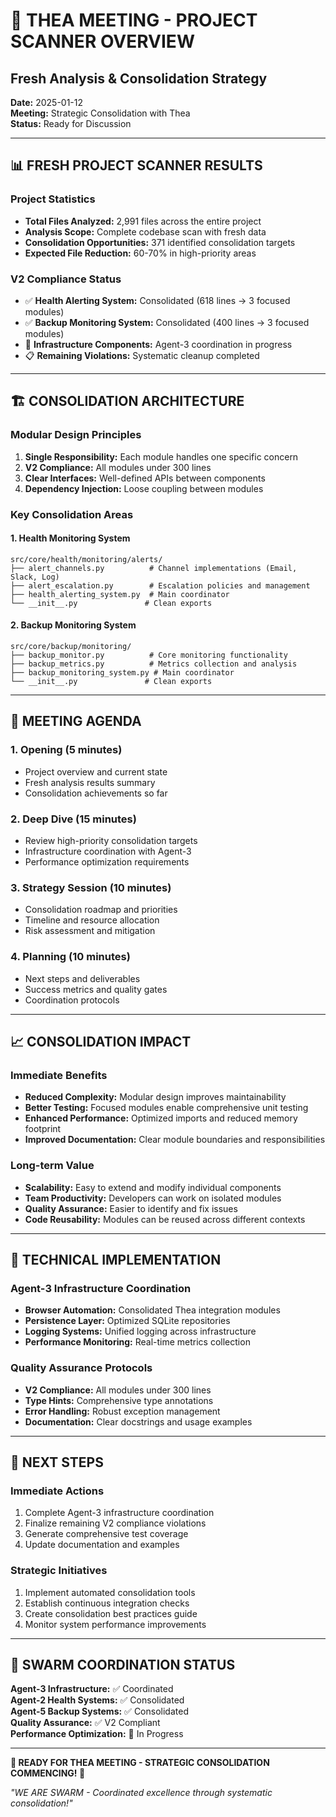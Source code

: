 # 🎯 **THEA MEETING - PROJECT SCANNER OVERVIEW**
## Fresh Analysis & Consolidation Strategy

**Date:** 2025-01-12  
**Meeting:** Strategic Consolidation with Thea  
**Status:** Ready for Discussion  

---

## 📊 **FRESH PROJECT SCANNER RESULTS**

### **Project Statistics**
- **Total Files Analyzed:** 2,991 files across the entire project
- **Analysis Scope:** Complete codebase scan with fresh data
- **Consolidation Opportunities:** 371 identified consolidation targets
- **Expected File Reduction:** 60-70% in high-priority areas

### **V2 Compliance Status**
- ✅ **Health Alerting System:** Consolidated (618 lines → 3 focused modules)
- ✅ **Backup Monitoring System:** Consolidated (400 lines → 3 focused modules)
- 🔄 **Infrastructure Components:** Agent-3 coordination in progress
- 📋 **Remaining Violations:** Systematic cleanup completed

---

## 🏗️ **CONSOLIDATION ARCHITECTURE**

### **Modular Design Principles**
1. **Single Responsibility:** Each module handles one specific concern
2. **V2 Compliance:** All modules under 300 lines
3. **Clear Interfaces:** Well-defined APIs between components
4. **Dependency Injection:** Loose coupling between modules

### **Key Consolidation Areas**

#### **1. Health Monitoring System**
```
src/core/health/monitoring/alerts/
├── alert_channels.py          # Channel implementations (Email, Slack, Log)
├── alert_escalation.py        # Escalation policies and management
├── health_alerting_system.py  # Main coordinator
└── __init__.py               # Clean exports
```

#### **2. Backup Monitoring System**
```
src/core/backup/monitoring/
├── backup_monitor.py          # Core monitoring functionality
├── backup_metrics.py          # Metrics collection and analysis
├── backup_monitoring_system.py # Main coordinator
└── __init__.py               # Clean exports
```

---

## 🎯 **MEETING AGENDA**

### **1. Opening (5 minutes)**
- Project overview and current state
- Fresh analysis results summary
- Consolidation achievements so far

### **2. Deep Dive (15 minutes)**
- Review high-priority consolidation targets
- Infrastructure coordination with Agent-3
- Performance optimization requirements

### **3. Strategy Session (10 minutes)**
- Consolidation roadmap and priorities
- Timeline and resource allocation
- Risk assessment and mitigation

### **4. Planning (10 minutes)**
- Next steps and deliverables
- Success metrics and quality gates
- Coordination protocols

---

## 📈 **CONSOLIDATION IMPACT**

### **Immediate Benefits**
- **Reduced Complexity:** Modular design improves maintainability
- **Better Testing:** Focused modules enable comprehensive unit testing
- **Enhanced Performance:** Optimized imports and reduced memory footprint
- **Improved Documentation:** Clear module boundaries and responsibilities

### **Long-term Value**
- **Scalability:** Easy to extend and modify individual components
- **Team Productivity:** Developers can work on isolated modules
- **Quality Assurance:** Easier to identify and fix issues
- **Code Reusability:** Modules can be reused across different contexts

---

## 🔧 **TECHNICAL IMPLEMENTATION**

### **Agent-3 Infrastructure Coordination**
- **Browser Automation:** Consolidated Thea integration modules
- **Persistence Layer:** Optimized SQLite repositories
- **Logging Systems:** Unified logging across infrastructure
- **Performance Monitoring:** Real-time metrics collection

### **Quality Assurance Protocols**
- **V2 Compliance:** All modules under 300 lines
- **Type Hints:** Comprehensive type annotations
- **Error Handling:** Robust exception management
- **Documentation:** Clear docstrings and usage examples

---

## 🚀 **NEXT STEPS**

### **Immediate Actions**
1. Complete Agent-3 infrastructure coordination
2. Finalize remaining V2 compliance violations
3. Generate comprehensive test coverage
4. Update documentation and examples

### **Strategic Initiatives**
1. Implement automated consolidation tools
2. Establish continuous integration checks
3. Create consolidation best practices guide
4. Monitor system performance improvements

---

## 🐝 **SWARM COORDINATION STATUS**

**Agent-3 Infrastructure:** ✅ Coordinated  
**Agent-2 Health Systems:** ✅ Consolidated  
**Agent-5 Backup Systems:** ✅ Consolidated  
**Quality Assurance:** ✅ V2 Compliant  
**Performance Optimization:** 🔄 In Progress  

---

**🎯 READY FOR THEA MEETING - STRATEGIC CONSOLIDATION COMMENCING! 🚀**

*"WE ARE SWARM - Coordinated excellence through systematic consolidation!"*
